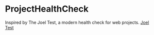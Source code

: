 # ProjectHealthCheck
Inspired by The Joel Test, a modern health check for web projects.
[Joel Test](https://www.joelonsoftware.com/2000/08/09/the-joel-test-12-steps-to-better-code/)

